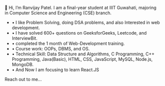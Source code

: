 👋 Hi, I’m Ranvijay Patel. I am a final-year student at IIIT Guwahati, majoring in Computer Science and Engineering (CSE) branch.
- • I like Problem Solving, doing DSA problems, and also Interested in web development.
- • I have solved 600+ questions on GeeksforGeeks, Leetcode, and InterviewBit.
- • completed the 1 month of Web-Development training.
- • Course work: OOPs, DBMS, and OS.
- • Technical Skill: Data Structure and Algorithms, C Programming, C++ Programming, Java(Basic), HTML, CSS, JavaScript, MySQL, Node.js, MongoDB.
- • And Now I am focusing to learn React.JS

Reach out to me...
<!---
ranvijay12345/ranvijay12345 is a ✨ special ✨ repository because its `README.md` (this file) appears on your GitHub profile.
You can click the Preview link to take a look at your changes.
--->
